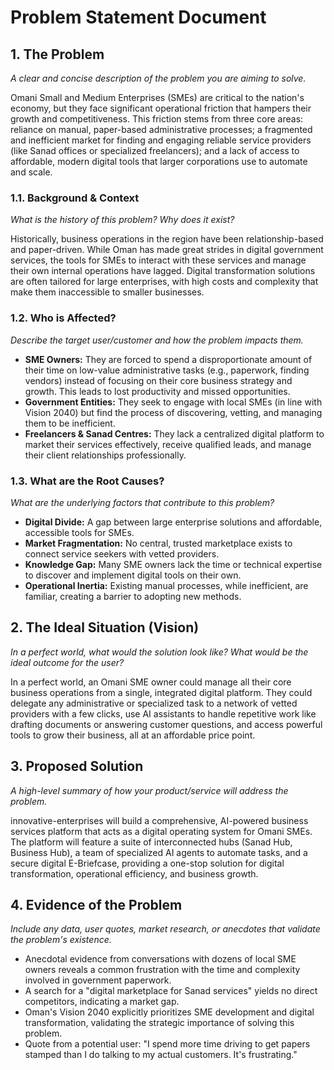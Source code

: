 
# Problem Statement Document

## 1. The Problem
*A clear and concise description of the problem you are aiming to solve.*

Omani Small and Medium Enterprises (SMEs) are critical to the nation's economy, but they face significant operational friction that hampers their growth and competitiveness. This friction stems from three core areas: reliance on manual, paper-based administrative processes; a fragmented and inefficient market for finding and engaging reliable service providers (like Sanad offices or specialized freelancers); and a lack of access to affordable, modern digital tools that larger corporations use to automate and scale.

### 1.1. Background & Context
*What is the history of this problem? Why does it exist?*

Historically, business operations in the region have been relationship-based and paper-driven. While Oman has made great strides in digital government services, the tools for SMEs to interact with these services and manage their own internal operations have lagged. Digital transformation solutions are often tailored for large enterprises, with high costs and complexity that make them inaccessible to smaller businesses.

### 1.2. Who is Affected?
*Describe the target user/customer and how the problem impacts them.*

- **SME Owners:** They are forced to spend a disproportionate amount of their time on low-value administrative tasks (e.g., paperwork, finding vendors) instead of focusing on their core business strategy and growth. This leads to lost productivity and missed opportunities.
- **Government Entities:** They seek to engage with local SMEs (in line with Vision 2040) but find the process of discovering, vetting, and managing them to be inefficient.
- **Freelancers & Sanad Centres:** They lack a centralized digital platform to market their services effectively, receive qualified leads, and manage their client relationships professionally.

### 1.3. What are the Root Causes?
*What are the underlying factors that contribute to this problem?*

- **Digital Divide:** A gap between large enterprise solutions and affordable, accessible tools for SMEs.
- **Market Fragmentation:** No central, trusted marketplace exists to connect service seekers with vetted providers.
- **Knowledge Gap:** Many SME owners lack the time or technical expertise to discover and implement digital tools on their own.
- **Operational Inertia:** Existing manual processes, while inefficient, are familiar, creating a barrier to adopting new methods.

## 2. The Ideal Situation (Vision)
*In a perfect world, what would the solution look like? What would be the ideal outcome for the user?*

In a perfect world, an Omani SME owner could manage all their core business operations from a single, integrated digital platform. They could delegate any administrative or specialized task to a network of vetted providers with a few clicks, use AI assistants to handle repetitive work like drafting documents or answering customer questions, and access powerful tools to grow their business, all at an affordable price point.

## 3. Proposed Solution
*A high-level summary of how your product/service will address the problem.*

innovative-enterprises will build a comprehensive, AI-powered business services platform that acts as a digital operating system for Omani SMEs. The platform will feature a suite of interconnected hubs (Sanad Hub, Business Hub), a team of specialized AI agents to automate tasks, and a secure digital E-Briefcase, providing a one-stop solution for digital transformation, operational efficiency, and business growth.

## 4. Evidence of the Problem
*Include any data, user quotes, market research, or anecdotes that validate the problem's existence.*

- Anecdotal evidence from conversations with dozens of local SME owners reveals a common frustration with the time and complexity involved in government paperwork.
- A search for a "digital marketplace for Sanad services" yields no direct competitors, indicating a market gap.
- Oman's Vision 2040 explicitly prioritizes SME development and digital transformation, validating the strategic importance of solving this problem.
- Quote from a potential user: "I spend more time driving to get papers stamped than I do talking to my actual customers. It's frustrating."
